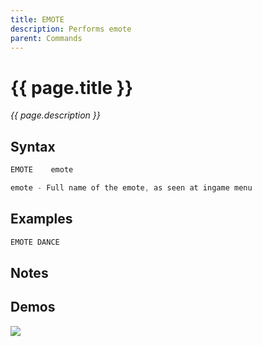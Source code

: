 ```yaml
---
title: EMOTE
description: Performs emote
parent: Commands
---
```


# {{ page.title }}

_{{ page.description }}_

## Syntax

```java
EMOTE    emote 

emote - Full name of the emote, as seen at ingame menu

```

## Examples

```java
EMOTE DANCE
```

## Notes


## Demos

![](https://i.imgur.com/3E6hRi4.gif)

